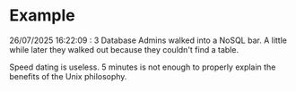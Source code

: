 # Example

<!-- replace-with-date starts -->
26/07/2025 16:22:09 : 3 Database Admins walked into a NoSQL bar. A little while later they walked out because they couldn't find a table.
<!-- replace-with-date ends -->

<!-- replace-with-joke starts -->
Speed dating is useless. 5 minutes is not enough to properly explain the benefits of the Unix philosophy.
<!-- replace-with-joke ends -->